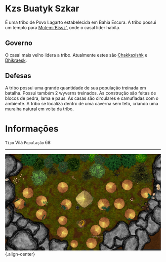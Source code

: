 <!-- TITLE: Kzs Buatyk Szkar -->
<!-- SUBTITLE: Visão geral sobre Kzs Buatyk Szkar -->

# Kzs Buatyk Szkar
É uma tribo de Povo Lagarto estabelecida em Bahia Escura. A tribo possui um templo para [Motemi'Bissz'](http://localhost/divindades/outros-deuses/motemibissz#motemibissz), onde o casal líder habita.

## Governo
O casal mais velho lidera a tribo. Atualmente estes são [Chakkaxishk](http://localhost/individuos/chakkaxishk#chakkaxishk) e [Dhikraesk](http://localhost/individuos/dhikraesk#dhikraesk).

## Defesas
A tribo possui uma grande quantidade de sua população treinada em batalha. Possui também 2 wyverns treinados. As construção são feitas de blocos de pedra, lama e paus. As casas são circulares e camufladas com o ambiente. A tribo se localiza dentro de uma caverna sem teto, criando uma muralha natural em volta da tribo.

# Informações
`Tipo` Vila
`População` 68

-----

![Kzs Buatyk Szkar 58 X 36](/uploads/mapas/kzs-buatyk-szkar-58-x-36.jpg "Kzs Buatyk Szkar 58 X 36"){.align-center}

